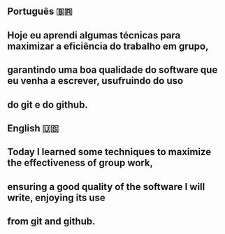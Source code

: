 ## Português 🇧🇷 

## Hoje eu aprendi algumas técnicas para maximizar a eficiência do trabalho em grupo, 
## garantindo uma boa qualidade do software que eu venha a escrever, usufruindo do uso 
## do git e do github.

## English 🇺🇸

## Today I learned some techniques to maximize the effectiveness of group work,
## ensuring a good quality of the software I will write, enjoying its use
## from git and github.